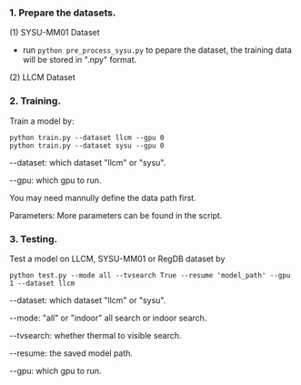 
### 1. Prepare the datasets. 
(1) SYSU-MM01 Dataset

   - run `python pre_process_sysu.py` to pepare the dataset, the training data will be stored in ".npy" format.
 
(2) LLCM Dataset

### 2. Training.
Train a model by:
```
python train.py --dataset llcm --gpu 0
python train.py --dataset sysu --gpu 0

```
--dataset: which dataset "llcm" or "sysu".

--gpu: which gpu to run.

You may need mannully define the data path first.

Parameters: More parameters can be found in the script.

### 3. Testing.
Test a model on LLCM, SYSU-MM01 or RegDB dataset by
```
python test.py --mode all --tvsearch True --resume 'model_path' --gpu 1 --dataset llcm

```
--dataset: which dataset "llcm" or "sysu".

--mode: "all" or "indoor" all search or indoor search.

--tvsearch: whether thermal to visible search.

--resume: the saved model path.

--gpu: which gpu to run.


